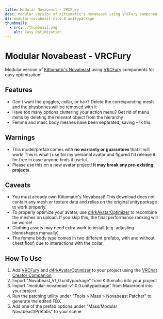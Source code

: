 ```yaml
---
title: Modular Novabeast - VRCFury
desc: Modular version of Kittomatic's Novabeast using VRCFury components for easy optimization!
dl: modular-novabeast-v1.0.0.unitypackage
thumbnails:
  - src: ./thumbnail.png
    alt: Easy Optimization
---
```


# Modular Novabeast - VRCFury

Modular version of [Kittomatic's Novabeast](https://jinxxy.com/kittomatic/novabeast) using [VRCFury](https://vrcfury.com/) components for easy optimization!

## Features

- Don't want the goggles, collar, or hair? Delete the corresponding mesh and the physbones will be removed with it
- Have too many options cluttering your action menu? Get rid of menu items by deleting the relevant object from the hierarchy
- Femme and masc body meshes have been separated, saving ~1k tris

## Warnings

- This model/prefab comes with **no warranty or guarantees** that it will work! This is what I use for my personal avatar and figured I'd release it for free in case anyone finds it useful.
- Please use this on a new avatar project! **It may break any pre-existing projects.**

## Caveats

- You must already own Kittomatic's Novabeast! This download does not contain any mesh or texture data and relies on the original unitypackage to work properly.
- To properly optimize your avatar, use [d4rkAvatarOptimizer](https://github.com/d4rkc0d3r/d4rkAvatarOptimizer) to recombine the meshes on upload. If you skip this, the final performance ranking will be worse!
- Clothing assets may need extra work to install (e.g. adjusting blendshapes manually)
- The femme body type comes in two different prefabs, with and without chest floof, due to interactions with the collar

## How To Use

1. Add [VRCFury](https://vrcfury.com/) and [d4rkAvatarOptimizer](https://github.com/d4rkc0d3r/d4rkAvatarOptimizer) to your project using the [VRChat Creator Companion](https://vcc.docs.vrchat.com/)
1. Import "Novabeast_V1_0.unitypackage" from Kittomatic into your project
1. Import "modular-novabeast-v1.0.0.unitypackage" from Maserooni into your project
1. Run the patching utility under "Tools > Mass > Novabeast Patcher" to generate the edited FBX
1. Add one of the prefab options under "Mass/Modular Novabeast/Prefabs" to your scene
